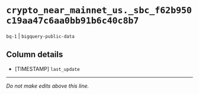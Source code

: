 # `crypto_near_mainnet_us._sbc_f62b950c19aa47c6aa0bb91b6c40c8b7`
`bq-1` | `bigquery-public-data`

## Column details
* [TIMESTAMP] `last_update`

-------------------------------------------------------------------------------
*Do not make edits above this line.*
